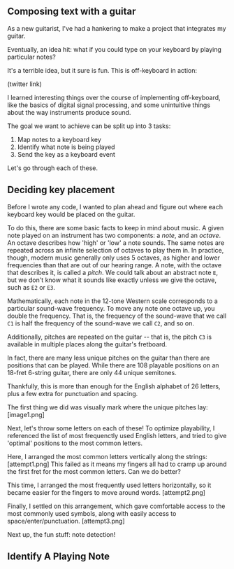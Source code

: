 Composing text with a guitar
----------------------------

As a new guitarist, I've had a hankering to make a project that integrates my guitar. 

Eventually, an idea hit: what if you could type on your keyboard by playing particular notes?

It's a terrible idea, but it sure is fun. This is off-keyboard in action:

(twitter link)

I learned interesting things over the course of implementing off-keyboard, like the basics of digital signal processing,
and some unintuitive things about the way instruments produce sound.

The goal we want to achieve can be split up into 3 tasks:

1) Map notes to a keyboard key
2) Identify what note is being played
3) Send the key as a keyboard event

Let's go through each of these.

Deciding key placement
-----------------------

Before I wrote any code, I wanted to plan ahead and figure out where each keyboard key
would be placed on the guitar. 

To do this, there are some basic facts to keep in mind about music. A given note played on an instrument has two components: a _note_, and an _octave_. 
An octave describes how 'high' or 'low' a note sounds. The same notes are repeated across an infinite selection of octaves to play them in. In practice, though,
modern music generally only uses 5 octaves, as higher and lower frequencies than that are out of our hearing range.
A note, with the octave that describes it, is called a _pitch_. We could talk about an abstract note `E`, but we don't know 
what it sounds like exactly unless we give the octave, such as `E2` or `E3`. 

Mathematically, each note in the 12-tone Western scale corresponds to a particular sound-wave frequency. To move any note one octave up,
you double the frequency. That is, the frequency of the sound-wave that we call `C1` is half the frequency of the sound-wave we call `C2`, and so on.

Additionally, pitches are repeated on the guitar -- that is, the pitch `C3` is available in multiple places along the guitar's fretboard.

In fact, there are many less unique pitches on the guitar than there are positions that can be played. 
While there are 108 playable positions on an 18-fret 6-string guitar, there are only 44 unique semitones.

Thankfully, this is more than enough for the English alphabet of 26 letters, plus a few extra for punctuation and spacing.

The first thing we did was visually mark where the unique pitches lay: [image1.png]

Next, let's throw some letters on each of these! To optimize playability, I referenced the 
list of most frequenctly used English letters, and tried to give 'optimal' positions to the most common letters.

Here, I arranged the most common letters vertically along the strings: [attempt1.png]
This failed as it means my fingers all had to cramp up around the first fret for the most common letters. Can we do better?

This time, I arranged the most frequently used letters horizontally, so it became easier for the fingers to move around words. [attempt2.png]

Finally, I settled on this arrangement, which gave comfortable access to the most commonly used symbols, along with easily access
to space/enter/punctuation. [attempt3.png]

Next up, the fun stuff: note detection!

Identify A Playing Note
-----------------------

